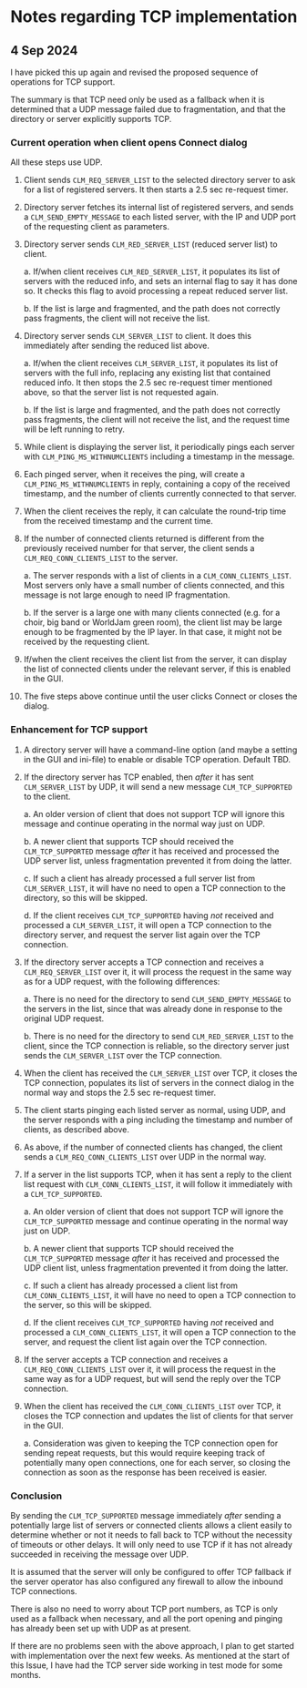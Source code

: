 # Notes regarding TCP implementation
## 4 Sep 2024

I have picked this up again and revised the proposed sequence of operations for TCP support.

The summary is that TCP need only be used as a fallback when it is determined that a UDP message failed due to fragmentation, and that the directory or server explicitly supports TCP.

### Current operation when client opens Connect dialog

All these steps use UDP.

1. Client sends `CLM_REQ_SERVER_LIST` to the selected directory server to ask for a list of registered servers. It then starts a 2.5 sec re-request timer.

2. Directory server fetches its internal list of registered servers, and sends a `CLM_SEND_EMPTY_MESSAGE` to each listed server, with the IP and UDP port of the requesting client as parameters.

3. Directory server sends `CLM_RED_SERVER_LIST` (reduced server list) to client.

   a. If/when client receives `CLM_RED_SERVER_LIST`, it populates its list of servers with the reduced info, and sets an internal flag to say it has done so. It checks this flag to avoid processing a repeat reduced server list.

   b. If the list is large and fragmented, and the path does not correctly pass fragments, the client will not receive the list.

4. Directory server sends `CLM_SERVER_LIST` to client. It does this immediately after sending the reduced list above.

   a. If/when the client receives `CLM_SERVER_LIST`, it populates its list of servers with the full info, replacing any existing list that contained reduced info. It then stops the 2.5 sec re-request timer mentioned above, so that the server list is not requested again.

   b. If the list is large and fragmented, and the path does not correctly pass fragments, the client will not receive the list, and the request time will be left running to retry.
   
5. While client is displaying the server list, it periodically pings each server with `CLM_PING_MS_WITHNUMCLIENTS` including a timestamp in the message.

6. Each pinged server, when it receives the ping, will create a `CLM_PING_MS_WITHNUMCLIENTS` in reply, containing a copy of the received timestamp, and the number of clients currently connected to that server.

7. When the client receives the reply, it can calculate the round-trip time from the received timestamp and the current time.

8. If the number of connected clients returned is different from the previously received number for that server, the client sends a `CLM_REQ_CONN_CLIENTS_LIST` to the server.

   a. The server responds with a list of clients in a `CLM_CONN_CLIENTS_LIST`. Most servers only have a small number of clients connected, and this message is not large enough to need IP fragmentation.

   b. If the server is a large one with many clients connected (e.g. for a choir, big band or WorldJam green room), the client list may be large enough to be fragmented by the IP layer. In that case, it might not be received by the requesting client.

9. If/when the client receives the client list from the server, it can display the list of connected clients under the relevant server, if this is enabled in the GUI.

10. The five steps above continue until the user clicks Connect or closes the dialog.

### Enhancement for TCP support

1. A directory server will have a command-line option (and maybe a setting in the GUI and ini-file) to enable or disable TCP operation. Default TBD.

2. If the directory server has TCP enabled, then *after* it has sent `CLM_SERVER_LIST` by UDP, it will send a new message `CLM_TCP_SUPPORTED` to the client.

   a. An older version of client that does not support TCP will ignore this message and continue operating in the normal way just on UDP.

   b. A newer client that supports TCP should received the `CLM_TCP_SUPPORTED` message *after* it has received and processed the UDP server list, unless fragmentation prevented it from doing the latter.

   c. If such a client has already processed a full server list from `CLM_SERVER_LIST`, it will have no need to open a TCP connection to the directory, so this will be skipped.

   d. If the client receives `CLM_TCP_SUPPORTED` having *not* received and processed a `CLM_SERVER_LIST`, it will open a TCP connection to the directory server, and request the server list again over the TCP connection.

3. If the directory server accepts a TCP connection and receives a `CLM_REQ_SERVER_LIST` over it, it will process the request in the same way as for a UDP request, with the following differences:

   a. There is no need for the directory to send `CLM_SEND_EMPTY_MESSAGE` to the servers in the list, since that was already done in response to the original UDP request.

   b. There is no need for the directory to send `CLM_RED_SERVER_LIST` to the client, since the TCP connection is reliable, so the directory server just sends the `CLM_SERVER_LIST` over the TCP connection.

4. When the client has received the `CLM_SERVER_LIST` over TCP, it closes the TCP connection, populates its list of servers in the connect dialog in the normal way and stops the 2.5 sec re-request timer.

5. The client starts pinging each listed server as normal, using UDP, and the server responds with a ping including the timestamp and number of clients, as described above.

6. As above, if the number of connected clients has changed, the client sends a `CLM_REQ_CONN_CLIENTS_LIST` over UDP in the normal way.

7. If a server in the list supports TCP, when it has sent a reply to the client list request with `CLM_CONN_CLIENTS_LIST`, it will follow it immediately with a `CLM_TCP_SUPPORTED`.

   a. An older version of client that does not support TCP will ignore the `CLM_TCP_SUPPORTED` message and continue operating in the normal way just on UDP.

   b. A newer client that supports TCP should received the `CLM_TCP_SUPPORTED` message *after* it has received and processed the UDP client list, unless fragmentation prevented it from doing the latter.

   c. If such a client has already processed a client list from `CLM_CONN_CLIENTS_LIST`, it will have no need to open a TCP connection to the server, so this will be skipped.

   d. If the client receives `CLM_TCP_SUPPORTED` having *not* received and processed a `CLM_CONN_CLIENTS_LIST`, it will open a TCP connection to the server, and request the client list again over the TCP connection.

8. If the server accepts a TCP connection and receives a `CLM_REQ_CONN_CLIENTS_LIST` over it, it will process the request in the same way as for a UDP request, but will send the reply over the TCP connection.

9. When the client has received the `CLM_CONN_CLIENTS_LIST` over TCP, it closes the TCP connection and updates the list of clients for that server in the GUI.

   a. Consideration was given to keeping the TCP connection open for sending repeat requests, but this would require keeping track of potentially many open connections, one for each server, so closing the connection as soon as the response has been received is easier.

### Conclusion

By sending the `CLM_TCP_SUPPORTED` message immediately *after* sending a potentially large list of servers or connected clients allows a client easily to determine whether or not it needs to fall back to TCP without the necessity of timeouts or other delays. It will only need to use TCP if it has not already succeeded in receiving the message over UDP.

It is assumed that the server will only be configured to offer TCP fallback if the server operator has also configured any firewall to allow the inbound TCP connections.

There is also no need to worry about TCP port numbers, as TCP is only used as a fallback when necessary, and all the port opening and pinging has already been set up with UDP as at present.

If there are no problems seen with the above approach, I plan to get started with implementation over the next few weeks. As mentioned at the start of this Issue, I have had the TCP server side working in test mode for some months.
